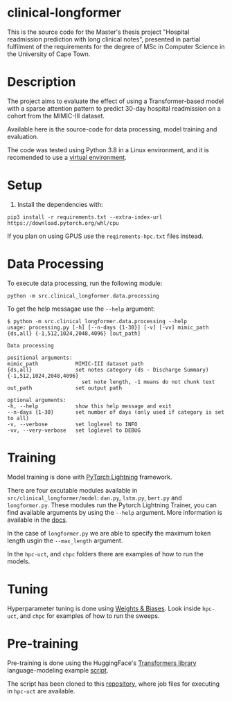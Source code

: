 clinical-longformer
===================

This is the source code for the Master's thesis project "Hospital readmission prediction with long clinical notes", presented in partial fulfilment of the requirements for the degree of MSc in Computer Science in the University of Cape Town.

Description
===========

The project aims to evaluate the effect of using a Transformer-based model with a sparse attention pattern to predict 30-day hospital readmission on a cohort from the MIMIC-III dataset.

Available here is the source-code for data processing, model training and evaluation.

The code was tested using Python 3.8 in a Linux environment, and it is recomended to use a [virtual environment](https://virtualenv.pypa.io/en/latest/).

Setup
=====

1. Install the dependencies with:

```
pip3 install -r requirements.txt --extra-index-url https://download.pytorch.org/whl/cpu
```

If you plan on using GPUS use the `reqirements-hpc.txt` files instead.

Data Processing
===============

To execute data processing, run the following module:
    
    python -m src.clinical_longformer.data.processing

To get the help messagae use the `--help` argument:

```
$ python -m src.clinical_longformer.data.processing --help
usage: processing.py [-h] [--n-days {1-30}] [-v] [-vv] mimic_path {ds,all} {-1,512,1024,2048,4096} [out_path]

Data processing

positional arguments:
mimic_path            MIMIC-III dataset path
{ds,all}              set notes category (ds - Discharge Summary)
{-1,512,1024,2048,4096}
                        set note length, -1 means do not chunk text
out_path              set output path

optional arguments:
-h, --help            show this help message and exit
--n-days {1-30}       set number of days (only used if category is set to all)
-v, --verbose         set loglevel to INFO
-vv, --very-verbose   set loglevel to DEBUG
```

Training
========

Model training is done with [PyTorch Lightning](https://www.pytorchlightning.ai/) framework.

There are four excutable modules available in `src/clinical_longformer/model`: `dan.py`, `lstm.py`, `bert.py` and `longformer.py`.
These modules run the Pytorch Lightning Trainer, you can find available arguments by using the `--help` argument. 
More information is available in the [docs](https://pytorch-lightning.readthedocs.io/en/1.5.2/common/trainer.html#trainer-flags).

In the case of `longformer.py` we are able to specify the maximum token length usgin the `--max_length` argument.

In the `hpc-uct`, and `chpc` folders there are examples of how to run the models.


Tuning
======

Hyperparameter tuning is done using [Weights & Biases](https://docs.wandb.ai/guides/sweeps).
Look inside `hpc-uct`, and `chpc` for examples of how to run the sweeps.


Pre-training
============

Pre-training is done using the HuggingFace's [Transformers library](https://huggingface.co/docs/transformers/index) language-modeling example [script](https://github.com/huggingface/transformers/tree/main/examples/pytorch/language-modeling).

The script has been cloned to this [repository](https://github.com/ynurmahomed/language-modeling), where job files for executing in `hpc-uct` are available.
